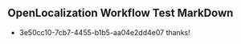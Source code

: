 ## OpenLocalization Workflow Test MarkDown
* 3e50cc10-7cb7-4455-b1b5-aa04e2dd4e07 
thanks!<!--HONumber=Mar16_HO2-->
